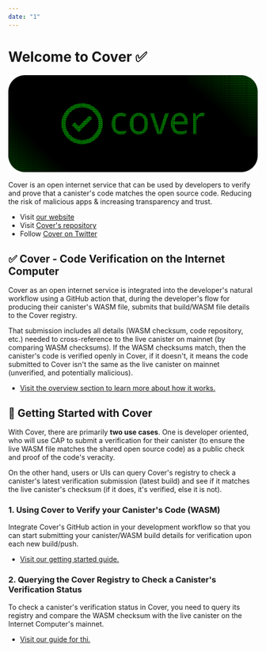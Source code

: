 ```yaml
---
date: "1"
---
```

# Welcome to Cover ✅

![](./imgs/mainn.png)

Cover is an open internet service that can be used by developers to verify and prove that a canister's code matches the open source code. Reducing the risk of malicious apps & increasing transparency and trust.

- Visit [our website](https://covercode.ooo)
- Visit [Cover's repository](https://github.com/psychedelic/cover)
- Follow [Cover on Twitter](https://twitter.com/cover_ois) 



## ✅ Cover - Code Verification on the Internet Computer

Cover as an open internet service is integrated into the developer's natural workflow using a GitHub action that, during the developer's flow for producing their canister's WASM file, submits that build/WASM file details to the Cover registry.

That submission includes all details (WASM checksum, code repository, etc.) needed to cross-reference to the live canister on mainnet (by comparing WASM checksums). If the WASM checksums match, then the canister's code is verified openly in Cover, if it doesn't, it means the code submitted to Cover isn't the same as the live canister on mainnet (unverified, and potentially malicious).

- [Visit the overview section to learn more about how it works.](https://docs.covercode.ooo/overview/what-is-cover/)


## 🧰 Getting Started with Cover

With Cover, there are primarily **two use cases**. One is developer oriented, who will use CAP to submit a verification for their canister (to ensure the live WASM file matches the shared open source code) as a public check and proof of the code's veracity. 

On the other hand, users or UIs can query Cover's registry to check a canister's latest verification submission (latest build) and see if it matches the live canister's checksum (if it does, it's verified, else it is not).

### 1. Using Cover to Verify your Canister's Code (WASM)

Integrate Cover's GitHub action in your development workflow so that you can start submitting your canister/WASM build details for verification upon each new build/push.

- [Visit our getting started guide.](https://docs.covercode.ooo/overview/what-is-cover/)

### 2. Querying the Cover Registry to Check a Canister's Verification Status

To check a canister's verification status in Cover, you need to query its registry and compare the WASM checksum with the live canister on the Internet Computer's mainnet.

- [Visit our guide for thi.](https://docs.covercode.ooo/check-status/what-is-cover/)
